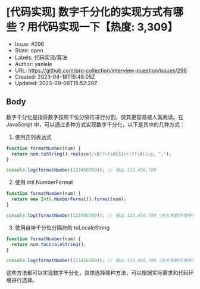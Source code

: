 # [代码实现] 数字千分化的实现方式有哪些？用代码实现一下【热度: 3,309】

- Issue: #296
- State: open
- Labels: 代码实现/算法
- Author: yanlele
- URL: https://github.com/pro-collection/interview-question/issues/296
- Created: 2023-04-18T15:48:05Z
- Updated: 2023-09-06T15:52:29Z

## Body

数字千分化是指将数字按照千位分隔符进行分割，使其更容易被人类阅读。在 JavaScript 中，可以通过多种方式实现数字千分化，以下是其中的几种方式：

1. 使用正则表达式

```javascript
function formatNumber(num) {
  return num.toString().replace(/\B(?=(\d{3})+(?!\d))/g, ",");
}

console.log(formatNumber(123456789)); // 输出 123,456,789
```

2. 使用 Intl.NumberFormat

```javascript
function formatNumber(num) {
  return new Intl.NumberFormat().format(num);
}

console.log(formatNumber(123456789)); // 输出 123,456,789（在大多数环境中）
```

3. 使用自带千分位分隔符的 toLocaleString

```javascript
function formatNumber(num) {
  return num.toLocaleString();
}

console.log(formatNumber(123456789)); // 输出 123,456,789（在大多数环境中）
```

这些方法都可以实现数字千分化，具体选择哪种方法，可以根据实际需求和代码环境进行选择。
